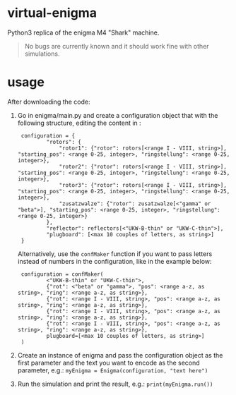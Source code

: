 # virtual-enigma
Python3 replica of the enigma M4 "Shark" machine.

> No bugs are currently known and it should work fine with other simulations.

# usage
After downloading the code:

1) Go in enigma/main.py and create a configuration object that with the following structure, editing the content in <angular brackets>:

        configuration = {
                "rotors": {
                    "rotor1": {"rotor": rotors[<range I - VIII, string>], "starting_pos": <range 0-25, integer>, "ringstellung": <range 0-25, integer>},
                    "rotor2": {"rotor": rotors[<range I - VIII, string>], "starting_pos": <range 0-25, integer>, "ringstellung": <range 0-25, integer>},
                    "rotor3": {"rotor": rotors[<range I - VIII, string>], "starting_pos": <range 0-25, integer>, "ringstellung": <range 0-25, integer>},
                    "zusatzwalze": {"rotor": zusatzwalze[<"gamma" or "beta">], "starting_pos": <range 0-25, integer>, "ringstellung": <range 0-25, integer>}
                },
                "reflector": reflectors[<"UKW-B-thin" or "UKW-C-thin">],
                "plugboard": [<max 10 couples of letters, as string>]
        }

   Alternatively, use the `confMaker` function if you want to pass letters instead of numbers in the configuration, like in the example below:

        configuration = confMaker(
                <"UKW-B-thin" or "UKW-C-thin">,
                {"rot": <"beta" or "gamma">, "pos": <range a-z, as string>, "ring": <range a-z, as string>},
                {"rot": <range I - VIII, string>, "pos": <range a-z, as string>, "ring": <range a-z, as string>},
                {"rot": <range I - VIII, string>, "pos": <range a-z, as string>, "ring": <range a-z, as string>},
                {"rot": <range I - VIII, string>, "pos": <range a-z, as string>, "ring": <range a-z, as string>},
                plugboard=[<max 10 couples of letters, as string>]
        ) 

2) Create an instance of enigma and pass the configuration object as the first parameter and the text you want to encode as the second parameter, e.g.:
`
        myEnigma = Enigma(configuration, "text here")
`
3) Run the simulation and print the result, e.g.:
`
        print(myEnigma.run())
`
